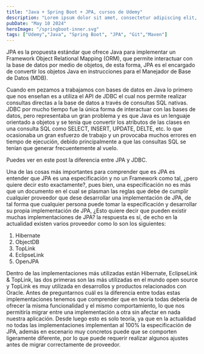 ```yaml
---
title: "Java + Spring Boot + JPA, cursos de Udemy"
description: "Lorem ipsum dolor sit amet, consectetur adipiscing elit, sed do eiusmod tempor incididunt ut labore et dolore magna aliqua."
pubDate: "May 10 2024"
heroImage: "/springboot-inner.svg"
tags: ["Udemy","Java", "Spring Boot", "JPA", "Git","Maven"]
---
```


JPA es la propuesta estándar que ofrece Java para implementar un Framework Object Relational Mapping (ORM), que permite interactuar con la base de datos por medio de objetos, de esta forma, JPA es el encargado de convertir los objetos Java en instrucciones para el Manejador de Base de Datos (MDB).

Cuando em pezamos a trabajamos con bases de datos en Java lo primero que nos enseñan es a utiliza el API de JDBC el cual nos permite realizar consultas directas a la base de datos a través de consultas SQL nativas. JDBC por mucho tiempo fue la única forma de interactuar con las bases de datos, pero representaba un gran problema y es que Java es un lenguaje orientado a objetos y se tenía que convertir los atributos de las clases en una consulta SQL como SELECT, INSERT, UPDATE, DELTE, etc. lo que ocasionaba un gran esfuerzo de trabajo y un provocaba muchos errores en tiempo de ejecución, debido principalmente a que las consultas SQL se tenían que generar frecuentemente al vuelo.

Puedes ver en este post la diferencia entre JPA y JDBC.

Una de las cosas más importantes para comprender que es JPA es entender que JPA es una especificación y no un Framework como tal, ¿pero quiere decir esto exactamente?, pues bien, una especificación no es más que un documento en el cual se plasman las reglas que debe de cumplir cualquier proveedor que dese desarrollar una implementación de JPA, de tal forma que cualquier persona puede  tomar la especificación y desarrollar su propia implementación de JPA, ¿Esto quiere decir que pueden existir muchas implementaciones de JPA? la respuesta es sí, de echo en la actualidad existen varios proveedor como lo son los siguientes:
1. Hibernate
2. ObjectDB
3. TopLink
4. EclipseLink
5. OpenJPA


Dentro de las implementaciones más utilizadas están Hibernate, EclipseLink & TopLink, las dos primeras son las más utilizadas en el mundo open source y TopLink es muy utilizada en desarrollos y productos relacionados con Oracle. Antes de preguntarnos cuál es la diferencia entre todas estas implementaciones tenemos que comprender que en teoría todas debería de ofrecer la misma funcionalidad y el mismo comportamiento, lo que nos permitiría migrar entre una implementación a otra sin afectar en nada nuestra aplicación. Desde luego esto es solo teoría, ya que en la actualidad no todas las implementaciones implementan al 100% la especificación de JPA, además en escenario muy concretos puede que se comporten ligeramente diferente, por lo que puede requerir realizar algunos ajustes antes de migrar correctamente de proveedor.